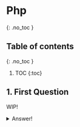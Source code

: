<!-- ---
layout: default
title: Php
nav_order: 2
permalink: /php
--- -->

# Php
{: .no_toc }

## Table of contents
{: .no_toc }
1. TOC
{:toc}


## 1. First Question
WIP!

<details>
<summary>Answer!</summary>
Sample answer
</details>